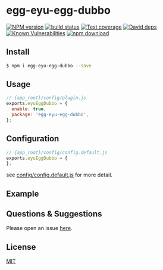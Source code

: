 # egg-eyu-egg-dubbo

[![NPM version][npm-image]][npm-url]
[![build status][travis-image]][travis-url]
[![Test coverage][codecov-image]][codecov-url]
[![David deps][david-image]][david-url]
[![Known Vulnerabilities][snyk-image]][snyk-url]
[![npm download][download-image]][download-url]

[npm-image]: https://img.shields.io/npm/v/egg-eyu-egg-dubbo.svg?style=flat-square
[npm-url]: https://npmjs.org/package/egg-eyu-egg-dubbo
[travis-image]: https://img.shields.io/travis/eggjs/egg-eyu-egg-dubbo.svg?style=flat-square
[travis-url]: https://travis-ci.org/eggjs/egg-eyu-egg-dubbo
[codecov-image]: https://img.shields.io/codecov/c/github/eggjs/egg-eyu-egg-dubbo.svg?style=flat-square
[codecov-url]: https://codecov.io/github/eggjs/egg-eyu-egg-dubbo?branch=master
[david-image]: https://img.shields.io/david/eggjs/egg-eyu-egg-dubbo.svg?style=flat-square
[david-url]: https://david-dm.org/eggjs/egg-eyu-egg-dubbo
[snyk-image]: https://snyk.io/test/npm/egg-eyu-egg-dubbo/badge.svg?style=flat-square
[snyk-url]: https://snyk.io/test/npm/egg-eyu-egg-dubbo
[download-image]: https://img.shields.io/npm/dm/egg-eyu-egg-dubbo.svg?style=flat-square
[download-url]: https://npmjs.org/package/egg-eyu-egg-dubbo

<!--
Description here.
-->

## Install

```bash
$ npm i egg-eyu-egg-dubbo --save
```

## Usage

```js
// {app_root}/config/plugin.js
exports.eyuEggDubbo = {
  enable: true,
  package: 'egg-eyu-egg-dubbo',
};
```

## Configuration

```js
// {app_root}/config/config.default.js
exports.eyuEggDubbo = {
};
```

see [config/config.default.js](config/config.default.js) for more detail.

## Example

<!-- example here -->

## Questions & Suggestions

Please open an issue [here](https://github.com/eggjs/egg/issues).

## License

[MIT](LICENSE)
